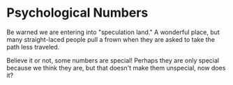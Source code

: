 # Psychological Numbers

Be warned we are entering into "speculation land." A wonderful place, but many straight-laced people pull a frown when they are asked to take the path less traveled.

Believe it or not, some numbers are special! Perhaps they are only special because we think they are, but that doesn't make them unspecial, now does it?
